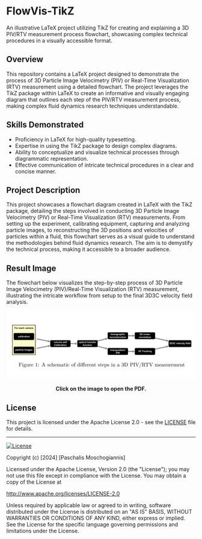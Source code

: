 # FlowVis-TikZ

An illustrative LaTeX project utilizing TikZ for creating and explaining a 3D PIV/RTV measurement process flowchart, showcasing complex technical procedures in a visually accessible format.

## Overview

This repository contains a LaTeX project designed to demonstrate the process of 3D Particle Image Velocimetry (PIV) or Real-Time Visualization (RTV) measurement using a detailed flowchart. The project leverages the TikZ package within LaTeX to create an informative and visually engaging diagram that outlines each step of the PIV/RTV measurement process, making complex fluid dynamics research techniques understandable.

## Skills Demonstrated

- Proficiency in LaTeX for high-quality typesetting.
- Expertise in using the TikZ package to design complex diagrams.
- Ability to conceptualize and visualize technical processes through diagrammatic representation.
- Effective communication of intricate technical procedures in a clear and concise manner.

## Project Description

This project showcases a flowchart diagram created in LaTeX with the TikZ package, detailing the steps involved in conducting 3D Particle Image Velocimetry (PIV) or Real-Time Visualization (RTV) measurements. From setting up the experiment, calibrating equipment, capturing and analyzing particle images, to reconstructing the 3D positions and velocities of particles within a fluid, this flowchart serves as a visual guide to understand the methodologies behind fluid dynamics research. The aim is to demystify the technical process, making it accessible to a broader audience.

## Result Image

The flowchart below visualizes the step-by-step process of 3D Particle Image Velocimetry (PIV)/Real-Time Visualization (RTV) measurement, illustrating the intricate workflow from setup to the final 3D3C velocity field analysis.

[![Flowchart Result](flowchart_result.png)](Flowchart.pdf)
<p align="center">
  <b>Click on the image to open the PDF.</b>
</p>

## License

This project is licensed under the Apache License 2.0 - see the [LICENSE](LICENSE) file for details.

---

[![License](https://img.shields.io/badge/License-Apache_2.0-blue.svg)](https://opensource.org/licenses/Apache-2.0)

Copyright (c) [2024] [Paschalis Moschogiannis]

Licensed under the Apache License, Version 2.0 (the "License");
you may not use this file except in compliance with the License.
You may obtain a copy of the License at

   http://www.apache.org/licenses/LICENSE-2.0

Unless required by applicable law or agreed to in writing, software
distributed under the License is distributed on an "AS IS" BASIS,
WITHOUT WARRANTIES OR CONDITIONS OF ANY KIND, either express or implied.
See the License for the specific language governing permissions and
limitations under the License.
 
